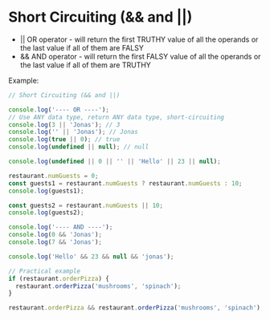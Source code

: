 # Short Circuiting (&& and ||)

- || OR operator - will return the first TRUTHY value of all the operands or the last value if all of them are FALSY
- && AND operator - will return the first FALSY value of all the operands or the last value if all of them are TRUTHY

Example:

```js
// Short Circuiting (&& and ||)

console.log('---- OR ----');
// Use ANY data type, return ANY data type, short-circuiting
console.log(3 || 'Jonas'); // 3
console.log('' || 'Jonas'); // Jonas
console.log(true || 0); // true
console.log(undefined || null); // null

console.log(undefined || 0 || '' || 'Hello' || 23 || null);

restaurant.numGuests = 0;
const guests1 = restaurant.numGuests ? restaurant.numGuests : 10;
console.log(guests1);

const guests2 = restaurant.numGuests || 10;
console.log(guests2);

console.log('---- AND ----');
console.log(0 && 'Jonas');
console.log(7 && 'Jonas');

console.log('Hello' && 23 && null && 'jonas');

// Practical example
if (restaurant.orderPizza) {
  restaurant.orderPizza('mushrooms', 'spinach');
}

restaurant.orderPizza && restaurant.orderPizza('mushrooms', 'spinach');
```
